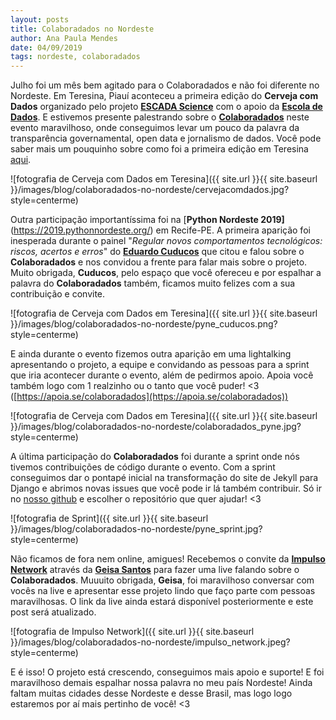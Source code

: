 ```yaml
---
layout: posts
title: Colaboradados no Nordeste
author: Ana Paula Mendes
date: 04/09/2019
tags: nordeste, colaboradados
---
```


Julho foi um mês bem agitado para o Colaboradados e não foi diferente no Nordeste.
Em Teresina, Piauí aconteceu a primeira edição do **Cerveja com Dados** organizado pelo projeto [**ESCADA Science**](https://www.facebook.com/pg/escadascience/posts/) com o apoio da [**Escola de Dados**](https://escoladedados.org/). E estivemos presente palestrando sobre o [**Colaboradados**](https://colaboradados.github.io/) neste evento maravilhoso, onde conseguimos levar um pouco da palavra da transparência governamental, open data e jornalismo de dados.
Você pode saber mais um pouquinho sobre como foi a primeira edição em Teresina [aqui](https://escoladedados.org/2019/07/um-pouquinho-mais-sobre-a-primeira-edicao-do-cerveja-com-dados-teresina/).

![fotografia de Cerveja com Dados em Teresina]({{ site.url }}{{ site.baseurl }}/images/blog/colaboradados-no-nordeste/cervejacomdados.jpg?style=centerme)

Outra participação importantíssima foi na [**Python Nordeste 2019]**(https://2019.pythonnordeste.org/) em Recife-PE. A primeira aparição foi inesperada durante o painel "*Regular novos comportamentos tecnológicos: riscos, acertos e erros*" do [**Eduardo Cuducos**](https://twitter.com/cuducos) que citou e falou sobre o **Colaboradados** e nos convidou a frente para falar mais sobre o projeto. Muito obrigada, **Cuducos**, pelo espaço que você ofereceu e por espalhar a palavra do **Colaboradados** também, ficamos muito felizes com a sua contribuição e convite.

![fotografia de Cerveja com Dados em Teresina]({{ site.url }}{{ site.baseurl }}/images/blog/colaboradados-no-nordeste/pyne_cuducos.png?style=centerme)

E ainda durante o evento fizemos outra aparição em uma lightalking apresentando o projeto, a equipe e convidando as pessoas para a sprint que iria acontecer durante o evento, além de pedirmos apoio. Apoia você também logo com 1 realzinho ou o tanto que você puder! <3 ([https://apoia.se/colaboradados](https://apoia.se/colaboradados))

![fotografia de Cerveja com Dados em Teresina]({{ site.url }}{{ site.baseurl }}/images/blog/colaboradados-no-nordeste/colaboradados_pyne.jpg?style=centerme)

A última participação do **Colaboradados** foi durante a sprint onde nós tivemos contribuições de código durante o evento. Com a sprint conseguimos dar o pontapé inicial na transformação do site de Jekyll para Django e abrimos novas issues que você pode ir lá também contribuir. Só ir no [nosso github](https://github.com/colaboradados) e escolher o repositório que quer ajudar! <3

![fotografia de Sprint]({{ site.url }}{{ site.baseurl }}/images/blog/colaboradados-no-nordeste/pyne_sprint.jpg?style=centerme)

Não ficamos de fora nem online, amigues! Recebemos o convite da [**Impulso Network**](https://impulso.network/) através da [**Geisa Santos**](https://twitter.com/geisasantos) para fazer uma live falando sobre o **Colaboradados**. Muuuito obrigada, **Geisa**, foi maravilhoso conversar com vocês na live e apresentar esse projeto lindo que faço parte com pessoas maravilhosas. O link da live ainda estará disponível posteriormente e este post será atualizado.

![fotografia de Impulso Network]({{ site.url }}{{ site.baseurl }}/images/blog/colaboradados-no-nordeste/impulso_network.jpeg?style=centerme)

E é isso! O projeto está crescendo, conseguimos mais apoio e suporte! E foi maravilhoso demais espalhar nossa palavra no meu país Nordeste! Ainda faltam muitas cidades desse Nordeste e desse Brasil, mas logo logo estaremos por aí mais pertinho de você! <3
